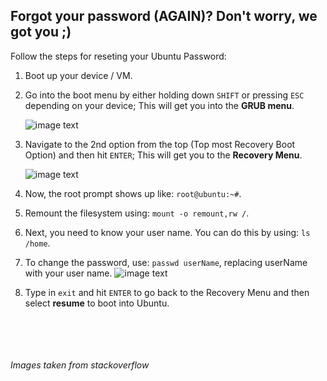 Forgot your password (AGAIN)? Don't worry, we got you ;)
---
Follow the steps for reseting your Ubuntu Password:

1. Boot up your device / VM.

2. Go into the boot menu by either holding down ```SHIFT``` or pressing ```ESC``` depending on your device; This will get you into the ****GRUB menu****.
    
    ![image text](https://i.stack.imgur.com/MQv6f.png)

3. Navigate to the 2nd option from the top (Top most Recovery Boot Option) and then hit ```ENTER```; This will get you to the ****Recovery Menu****.

    ![image text](https://i.stack.imgur.com/RRKur.png)

4. Now, the root prompt shows up like: ```root@ubuntu:~#```.

5. Remount the filesystem using: ``` mount -o remount,rw / ```.

6. Next, you need to know your user name. You can do this by using: ``` ls /home ```.

7. To change the password, use: ``` passwd userName ```, replacing userName with your user name.
![image text](https://cdn.sstatic.net/Sites/askubuntu/img/site-background-image.png?v=29bccd27864c)

8. Type in ```exit``` and hit ```ENTER``` to go back to the Recovery Menu and then select ****resume**** to boot into Ubuntu.





<br> </br> 
<br> </br>
_Images taken from stackoverflow_
